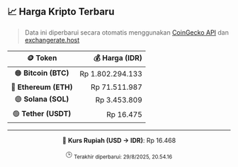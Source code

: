 

<!-- HARGA_KRIPTO -->
## 📈 Harga Kripto Terbaru

> Data ini diperbarui secara otomatis menggunakan [CoinGecko API](https://www.coingecko.com/) dan [exchangerate.host](https://exchangerate.host/)

<div align="center">

| 🪙 Token | 💰 Harga (IDR) |
|:------:|---------------:|
| 🟠 **Bitcoin (BTC)**   | Rp 1.802.294.133 |
| 🔵 **Ethereum (ETH)**  | Rp 71.511.987 |
| 🟣 **Solana (SOL)**    | Rp 3.453.809 |
| 🟢 **Tether (USDT)**   | Rp 16.475 |

---

💱 **Kurs Rupiah (USD → IDR)**: Rp 16.468

🕒 <sub>Terakhir diperbarui: 29/8/2025, 20.54.16</sub>

</div>
<!-- /HARGA_KRIPTO -->
